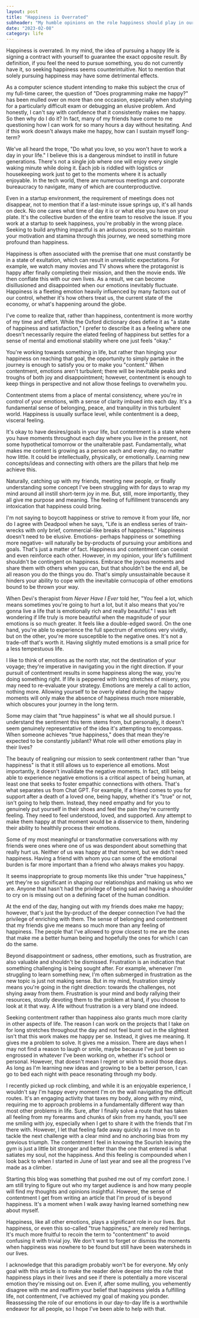 ```yaml
---
layout: post
title: "Happiness is Overrated"
subheader: "My humble opinions on the role happiness should play in our lives"
date: "2023-02-08"
category: life
---
```


Happiness is overrated. In my mind, the idea of pursuing a happy life is signing a contract with yourself to guarantee the exact opposite result. By definition, if you feel the need to pursue something, you do not currently have it, so seeking happiness seems counterintuitive. Not to mention that solely pursuing happiness may have some detrimental effects.

As a computer science student intending to make this subject the crux of my full-time career, the question of "Does programming make me happy?" has been mulled over on more than one occasion, especially when studying for a particularly difficult exam or debugging an elusive problem. And honestly, I can't say with confidence that it consistently makes me happy. So then why do I do it? In fact, many of my friends have come to me questioning how I can work for so many hours a day without hesitating. And if this work doesn't always make me happy, how can I sustain myself long-term?

We've all heard the trope, "Do what you love, so you won't have to work a day in your life." I believe this is a dangerous mindset to instill in future generations. There's not a single job where one will enjoy every single waking minute while doing it. Each job is riddled with logistics or housekeeping work just to get to the moments where it is actually enjoyable. In the tech world, there are numerous meetings and corporate bureaucracy to navigate, many of which are counterproductive.

Even in a startup environment, the requirement of meetings does not disappear, not to mention that if a last-minute issue springs up, it's all hands on deck. No one cares what time of day it is or what else you have on your plate. It's the collective burden of the entire team to resolve the issue. If you work at a startup to seek happiness, you're probably in the wrong place. Seeking to build anything impactful is an arduous process, so to maintain your motivation and stamina through this journey, we need something more profound than happiness.

Happiness is often associated with the premise that one must constantly be in a state of exultation, which can result in unrealistic expectations. For example, we watch many movies and TV shows where the protagonist is happy after finally completing their mission, and then the movie ends. We then conflate this with our own lives. As a result, we can become disillusioned and disappointed when our emotions inevitably fluctuate. Happiness is a fleeting emotion heavily influenced by many factors out of our control, whether it's how others treat us, the current state of the economy, or what's happening around the globe.

I've come to realize that, rather than happiness, contentment is more worthy of my time and effort. While the Oxford dictionary does define it as "a state of happiness and satisfaction," I prefer to describe it as a feeling where one doesn't necessarily require the elated feeling of happiness but settles for a sense of mental and emotional stability where one just feels "okay."

You're working towards something in life, but rather than hinging your happiness on reaching that goal, the opportunity to simply partake in the journey is enough to satisfy you or to make you "content." When contentment, emotions aren't turbulent; there will be inevitable peaks and troughs of both joy and disappointment; however, contentment is enough to keep things in perspective and not allow those feelings to overwhelm you.

Contentment stems from a place of mental consistency, where you're in control of your emotions, with a sense of clarity imbued into each day. It's a fundamental sense of belonging, peace, and tranquility in this turbulent world. Happiness is usually surface level, while contentment is a deep, visceral feeling.

It's okay to have desires/goals in your life, but contentment is a state where you have moments throughout each day where you live in the present, not some hypothetical tomorrow or the unalterable past. Fundamentally, what makes me content is growing as a person each and every day, no matter how little. It could be intellectually, physically, or emotionally. Learning new concepts/ideas and connecting with others are the pillars that help me achieve this.

Naturally, catching up with my friends, meeting new people, or finally understanding some concept I've been struggling with for days to wrap my mind around all instill short-term joy in me. But, still, more importantly, they all give me purpose and meaning. The feeling of fulfillment transcends any intoxication that happiness could bring.

I'm not saying to boycott happiness or strive to remove it from your life, nor do I agree with Deadpool when he says, "Life is an endless series of train-wrecks with only brief, commercial-like breaks of happiness." Happiness doesn't need to be elusive. Emotions- perhaps happiness or something more negative- will naturally be by-products of pursuing your ambitions and goals. That's just a matter of fact. Happiness and contentment can coexist and even reinforce each other. However, in my opinion, your life's fulfillment shouldn't be contingent on happiness. Embrace the joyous moments and share them with others when you can, but that shouldn't be the end all, be all reason you do the things you do. That's simply unsustainable because it hinders your ability to cope with the inevitable cornucopia of other emotions bound to be thrown your way.

When Devi's therapist from *Never Have I Ever* told her, "You feel a lot, which means sometimes you're going to hurt a lot, but it also means that you're gonna live a life that is emotionally rich and really beautiful." I was left wondering if life truly is more beautiful when the magnitude of your emotions is so much greater. It feels like a double-edged sword. On the one hand, you're able to experience the full spectrum of emotions very vividly, but on the other, you're more susceptible to the negative ones. It's not a trade-off that's worth it. Having slightly muted emotions is a small price for a less tempestuous life.

I like to think of emotions as the north star, not the destination of your voyage; they're imperative in navigating you in the right direction. If your pursuit of contentment results in some happiness along the way, you're doing something right. If life is peppered with long stretches of misery, you may need to re-evaluate your strategy. Emotions are merely a call to action, nothing more. Allowing yourself to be overly elated during the happy moments will only make the absence of happiness much more miserable, which obscures your journey in the long term.

Some may claim that "true happiness" is what we all should pursue. I understand the sentiment this term stems from, but personally, it doesn't seem genuinely representative of the idea it's attempting to encompass. When someone achieves "true happiness," does that mean they're expected to be constantly jubilant? What role will other emotions play in their lives?

The beauty of realigning our mission to seek contentment rather than "true happiness" is that it still allows us to experience all emotions. Most importantly, it doesn't invalidate the negative moments. In fact, still being able to experience negative emotions is a critical aspect of being human, at least one that seeks to foster empathic connections with others. That's what separates us from Chat GPT. For example, if a friend comes to you for support after a death of a loved one, being happy, whether it's "true" or not, isn't going to help them. Instead, they need empathy and for you to genuinely put yourself in their shoes and feel the pain they're currently feeling. They need to feel understood, loved, and supported. Any attempt to make them happy at that moment would be a disservice to them, hindering their ability to healthily process their emotions.

Some of my most meaningful or transformative conversations with my friends were ones where one of us was despondent about something that really hurt us. Neither of us was happy at that moment, but we didn't need happiness. Having a friend with whom you can some of the emotional burden is far more important than a friend who always makes you happy.

It seems inappropriate to group moments like this under "true happiness," yet they're so significant in shaping our relationships and making us who we are. Anyone that hasn't had the privilege of being sad and having a shoulder to cry on is missing out on a defining facet of the human condition.

At the end of the day, hanging out with my friends does make me happy; however, that's just the by-product of the deeper connection I've had the privilege of enriching with them. The sense of belonging and contentment that my friends give me means so much more than any feeling of happiness. The people that I've allowed to grow closest to me are the ones that make me a better human being and hopefully the ones for which I can do the same.

Beyond disappointment or sadness, other emotions, such as frustration, are also valuable and shouldn't be dismissed. Frustration is an indication that something challenging is being sought after. For example, whenever I'm struggling to learn something new, I'm often submerged in frustration as the new topic is just not making sense. But in my mind, frustration simply means you're going in the right direction: towards the challenges, not shying away from them. Frustration is your mind and body rallying their resources, stoutly devoting them to the problem at hand, if you choose to look at it that way. A life without frustration is a very bland one indeed.

Seeking contentment rather than happiness also grants much more clarity in other aspects of life. The reason I can work on the projects that I take on for long stretches throughout the day and not feel burnt out in the slightest isn't that this work makes me happy per se. Instead, it gives me meaning. It gives me a problem to solve. It gives me a mission. There are days when I may not find a reason to laugh or smile, maybe because I've just been so engrossed in whatever I've been working on, whether it's school or personal. However, that doesn't mean I regret or wish to avoid those days. As long as I'm learning new ideas and growing to be a better person, I can go to bed each night with peace resonating through my body.

I recently picked up rock climbing, and while it is an enjoyable experience, I wouldn't say I'm happy every moment I'm on the wall navigating the difficult routes. It's an engaging activity that taxes my body, along with my mind, requiring me to approach problems in a fundamentally different way than most other problems in life. Sure, after I finally solve a route that has taken all feeling from my forearms and chunks of skin from my hands, you'll see me smiling with joy, especially when I get to share it with the friends that I'm there with. However, I let that feeling fade away quickly as I move on to tackle the next challenge with a clear mind and no anchoring bias from my previous triumph. The contentment I feel in knowing the Sourish leaving the gym is just a little bit stronger and better than the one that entered is what satiates my soul, not the happiness. And this feeling is compounded when I look back to when I started in June of last year and see all the progress I've made as a climber.

Starting this blog was something that pushed me out of my comfort zone. I am still trying to figure out who my target audience is and how many people will find my thoughts and opinions insightful. However, the sense of contentment I get from writing an article that I'm proud of is beyond happiness. It's a moment when I walk away having learned something new about myself.

Happiness, like all other emotions, plays a significant role in our lives. But happiness, or even this so-called "true happiness," are merely red herrings. It's much more fruitful to recoin the term to "contentment" to avoid confusing it with trivial joy. We don't want to forget or dismiss the moments when happiness was nowhere to be found but still have been watersheds in our lives.

I acknowledge that this paradigm probably won't be for everyone. My only goal with this article is to make the reader delve deeper into the role that happiness plays in their lives and see if there is potentially a more visceral emotion they're missing out on. Even if, after some mulling, you vehemently disagree with me and reaffirm your belief that happiness yields a fulfilling life, not contentment, I've achieved my goal of making you ponder. Reassessing the role of our emotions in our day-to-day life is a worthwhile endeavor for all people, so I hope I've been able to help with that.

